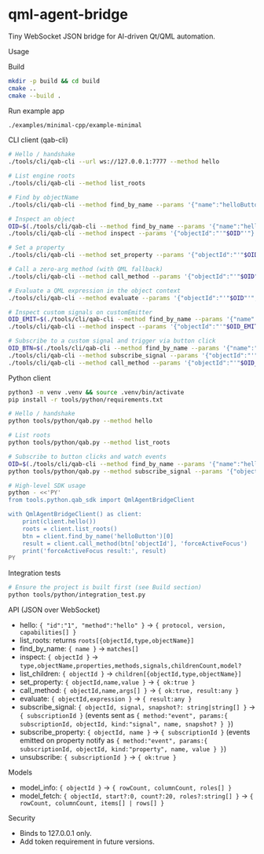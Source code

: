 # qml-agent-bridge

Tiny WebSocket JSON bridge for AI-driven Qt/QML automation.

Usage

Build
```bash
mkdir -p build && cd build
cmake ..
cmake --build .
```

Run example app
```bash
./examples/minimal-cpp/example-minimal
```

CLI client (qab-cli)
```bash
# Hello / handshake
./tools/cli/qab-cli --url ws://127.0.0.1:7777 --method hello

# List engine roots
./tools/cli/qab-cli --method list_roots

# Find by objectName
./tools/cli/qab-cli --method find_by_name --params '{"name":"helloButton"}'

# Inspect an object
OID=$(./tools/cli/qab-cli --method find_by_name --params '{"name":"helloButton"}' | grep -o 'qobj:[0-9a-f]\+' | head -1)
./tools/cli/qab-cli --method inspect --params '{"objectId":"'"$OID"'"}'

# Set a property
./tools/cli/qab-cli --method set_property --params '{"objectId":"'"$OID"'","name":"visible","value":false}'

# Call a zero-arg method (with QML fallback)
./tools/cli/qab-cli --method call_method --params '{"objectId":"'"$OID"'","name":"forceActiveFocus","args":[]}'

# Evaluate a QML expression in the object context
./tools/cli/qab-cli --method evaluate --params '{"objectId":"'"$OID"'","expression":"forceActiveFocus()"}'

# Inspect custom signals on customEmitter
OID_EMIT=$(./tools/cli/qab-cli --method find_by_name --params '{"name":"customEmitter"}' | grep -o 'qobj:[0-9a-f]\+' | head -1)
./tools/cli/qab-cli --method inspect --params '{"objectId":"'"$OID_EMIT"'"}' | sed -n '1,200p'

# Subscribe to a custom signal and trigger via button click
OID_BTN=$(./tools/cli/qab-cli --method find_by_name --params '{"name":"helloButton"}' | grep -o 'qobj:[0-9a-f]\+' | head -1)
./tools/cli/qab-cli --method subscribe_signal --params '{"objectId":"'"$OID_EMIT"'","signal":"ping()"}'
./tools/cli/qab-cli --method call_method --params '{"objectId":"'"$OID_BTN"'","name":"clicked","args":[]}'
```

Python client
```bash
python3 -m venv .venv && source .venv/bin/activate
pip install -r tools/python/requirements.txt

# Hello / handshake
python tools/python/qab.py --method hello

# List roots
python tools/python/qab.py --method list_roots

# Subscribe to button clicks and watch events
OID=$(./tools/cli/qab-cli --method find_by_name --params '{"name":"helloButton"}' | grep -o 'qobj:[0-9a-f]\+' | head -1)
python tools/python/qab.py --method subscribe_signal --params '{"objectId":"'"$OID"'","signal":"clicked()"}' --watch

# High-level SDK usage
python - <<'PY'
from tools.python.qab_sdk import QmlAgentBridgeClient

with QmlAgentBridgeClient() as client:
    print(client.hello())
    roots = client.list_roots()
    btn = client.find_by_name('helloButton')[0]
    result = client.call_method(btn['objectId'], 'forceActiveFocus')
    print('forceActiveFocus result:', result)
PY
```

Integration tests
```bash
# Ensure the project is built first (see Build section)
python tools/python/integration_test.py
```

API (JSON over WebSocket)
- hello: `{ "id":"1", "method":"hello" }` → `{ protocol, version, capabilities[] }`
- list_roots: returns `roots[{objectId,type,objectName}]`
- find_by_name: `{ name }` → `matches[]`
- inspect: `{ objectId }` → `type,objectName,properties,methods,signals,childrenCount,model?`
- list_children: `{ objectId }` → `children[{objectId,type,objectName}]`
- set_property: `{ objectId,name,value }` → `{ ok:true }`
- call_method: `{ objectId,name,args[] }` → `{ ok:true, result:any }`
- evaluate: `{ objectId,expression }` → `{ result:any }`
- subscribe_signal: `{ objectId, signal, snapshot?: string|string[] }` → `{ subscriptionId }` (events sent as `{ method:"event", params:{ subscriptionId, objectId, kind:"signal", name, snapshot? } }`)
- subscribe_property: `{ objectId, name }` → `{ subscriptionId }` (events emitted on property notify as `{ method:"event", params:{ subscriptionId, objectId, kind:"property", name, value } }`)
- unsubscribe: `{ subscriptionId }` → `{ ok:true }`

Models
- model_info: `{ objectId }` → `{ rowCount, columnCount, roles[] }`
- model_fetch: `{ objectId, start?:0, count?:20, roles?:string[] }` → `{ rowCount, columnCount, items[] | rows[] }`

Security
- Binds to 127.0.0.1 only.
- Add token requirement in future versions.
